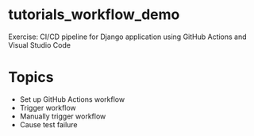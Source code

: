 # tutorials_workflow_demo
Exercise: CI/CD pipeline for Django application using GitHub Actions and Visual Studio Code 

# Topics
- Set up GitHub Actions workflow 
- Trigger workflow
- Manually trigger workflow
- Cause test failure
